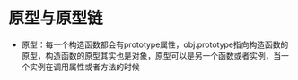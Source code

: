 # 原型与原型链
- 原型：每一个构造函数都会有prototype属性，obj.prototype指向构造函数的原型，构造函数的原型其实也是对象，原型可以是另一个函数或者实例，当一个实例在调用属性或者方法的时候
